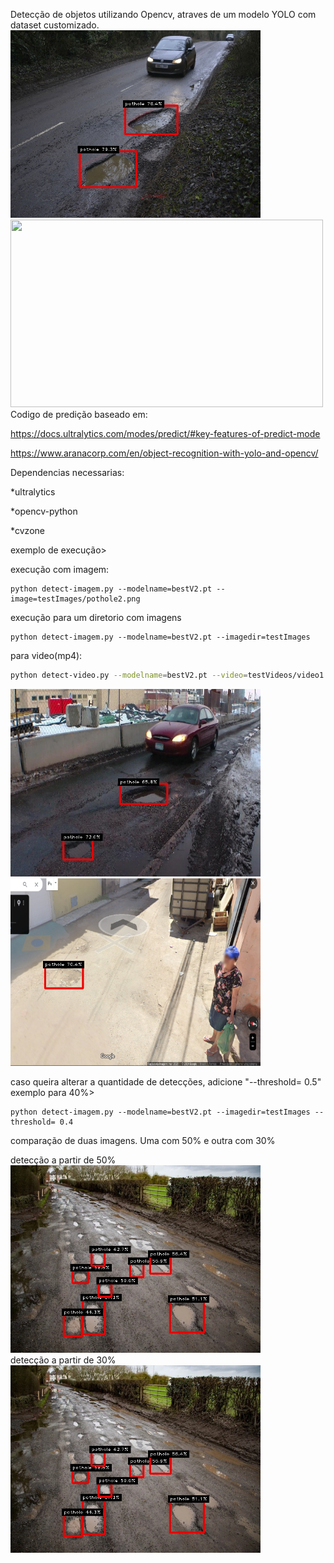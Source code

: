 Detecção de objetos utilizando Opencv, atraves de um modelo YOLO com dataset customizado.
<img src="resultados/pothole7.jpg" width=400 height=300>
<img src="resultados/video1YOLO.gif" width=500 height=300>
<br>
Codigo de predição baseado em:

https://docs.ultralytics.com/modes/predict/#key-features-of-predict-mode

https://www.aranacorp.com/en/object-recognition-with-yolo-and-opencv/

Dependencias necessarias:

*ultralytics

*opencv-python

*cvzone

exemplo de execução>

execução com imagem:
```
python detect-imagem.py --modelname=bestV2.pt --image=testImages/pothole2.png
```
 execução para um diretorio com imagens
```
python detect-imagem.py --modelname=bestV2.pt --imagedir=testImages
```
para video(mp4):
```bash
python detect-video.py --modelname=bestV2.pt --video=testVideos/video1.mp4
```
<img src="resultados/pothole4.jpg" width=400 height=300>
<img src="resultados/maps2.png" width=400 height=300>

caso queira alterar a quantidade de detecções, adicione "--threshold= 0.5"
<br>
exemplo para 40%>
```
python detect-imagem.py --modelname=bestV2.pt --imagedir=testImages --threshold= 0.4

```
comparação de duas imagens. Uma com 50% e outra com 30%

detecção a partir de 50%
<br>
<img src="resultados/YOLO50percent.jpg" width=400 height=300>
<br>
detecção a partir de 30%
<br>
<img src="resultados/YOLO30percent.jpg" width=400 height=300>


